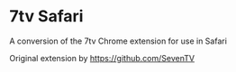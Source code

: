 # 7tv Safari
A conversion of the 7tv Chrome extension for use in Safari

Original extension by https://github.com/SevenTV
